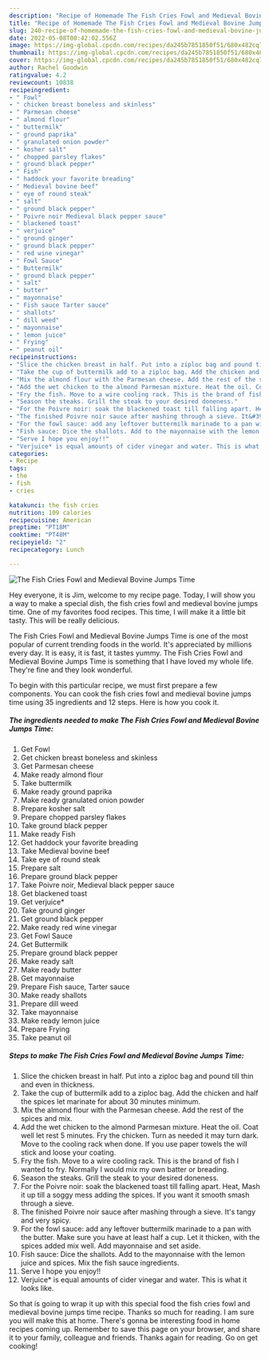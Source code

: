 ```yaml
---
description: "Recipe of Homemade The Fish Cries Fowl and Medieval Bovine Jumps Time"
title: "Recipe of Homemade The Fish Cries Fowl and Medieval Bovine Jumps Time"
slug: 240-recipe-of-homemade-the-fish-cries-fowl-and-medieval-bovine-jumps-time
date: 2022-05-08T00:42:02.556Z
image: https://img-global.cpcdn.com/recipes/da245b7851850f51/680x482cq70/the-fish-cries-fowl-and-medieval-bovine-jumps-time-recipe-main-photo.jpg
thumbnail: https://img-global.cpcdn.com/recipes/da245b7851850f51/680x482cq70/the-fish-cries-fowl-and-medieval-bovine-jumps-time-recipe-main-photo.jpg
cover: https://img-global.cpcdn.com/recipes/da245b7851850f51/680x482cq70/the-fish-cries-fowl-and-medieval-bovine-jumps-time-recipe-main-photo.jpg
author: Rachel Goodwin
ratingvalue: 4.2
reviewcount: 10838
recipeingredient:
- " Fowl"
- " chicken breast boneless and skinless"
- " Parmesan cheese"
- " almond flour"
- " buttermilk"
- " ground paprika"
- " granulated onion powder"
- " kosher salt"
- " chopped parsley flakes"
- " ground black pepper"
- " Fish"
- " haddock your favorite breading"
- " Medieval bovine beef"
- " eye of round steak"
- " salt"
- " ground black pepper"
- " Poivre noir Medieval black pepper sauce"
- " blackened toast"
- " verjuice"
- " ground ginger"
- " ground black pepper"
- " red wine vinegar"
- " Fowl Sauce"
- " Buttermilk"
- " ground black pepper"
- " salt"
- " butter"
- " mayonnaise"
- " Fish sauce Tarter sauce"
- " shallots"
- " dill weed"
- " mayonnaise"
- " lemon juice"
- " Frying"
- " peanut oil"
recipeinstructions:
- "Slice the chicken breast in half. Put into a ziploc bag and pound till thin and even in thickness."
- "Take the cup of buttermilk add to a ziploc bag. Add the chicken and half the spices let marinate for about 30 minutes minimum."
- "Mix the almond flour with the Parmesan cheese. Add the rest of the spices and mix."
- "Add the wet chicken to the almond Parmesan mixture. Heat the oil. Coat well let rest 5 minutes. Fry the chicken. Turn as needed it may turn dark. Move to the cooling rack when done. If you use paper towels the will stick and loose your coating."
- "Fry the fish. Move to a wire cooling rack. This is the brand of fish I wanted to fry. Normally I would mix my own batter or breading."
- "Season the steaks. Grill the steak to your desired doneness."
- "For the Poivre noir: soak the blackened toast till falling apart. Heat, Mash it up till a soggy mess adding the spices. If you want it smooth smash through a sieve."
- "The finished Poivre noir sauce after mashing through a sieve. It&#39;s tangy and very spicy."
- "For the fowl sauce: add any leftover buttermilk marinade to a pan with the butter. Make sure you have at least half a cup. Let it thicken, with the spices added mix well. Add mayonnaise and set aside."
- "Fish sauce: Dice the shallots. Add to the mayonnaise with the lemon juice and spices. Mix the fish sauce ingredients."
- "Serve I hope you enjoy!!"
- "Verjuice* is equal amounts of cider vinegar and water. This is what it looks like."
categories:
- Recipe
tags:
- the
- fish
- cries

katakunci: the fish cries 
nutrition: 109 calories
recipecuisine: American
preptime: "PT18M"
cooktime: "PT48M"
recipeyield: "2"
recipecategory: Lunch

---
```



![The Fish Cries Fowl and Medieval Bovine Jumps Time](https://img-global.cpcdn.com/recipes/da245b7851850f51/680x482cq70/the-fish-cries-fowl-and-medieval-bovine-jumps-time-recipe-main-photo.jpg)

Hey everyone, it is Jim, welcome to my recipe page. Today, I will show you a way to make a special dish, the fish cries fowl and medieval bovine jumps time. One of my favorites food recipes. This time, I will make it a little bit tasty. This will be really delicious.

The Fish Cries Fowl and Medieval Bovine Jumps Time is one of the most popular of current trending foods in the world. It's appreciated by millions every day. It is easy, it is fast, it tastes yummy. The Fish Cries Fowl and Medieval Bovine Jumps Time is something that I have loved my whole life. They're fine and they look wonderful.




To begin with this particular recipe, we must first prepare a few components. You can cook the fish cries fowl and medieval bovine jumps time using 35 ingredients and 12 steps. Here is how you cook it.

<!--inarticleads1-->

##### The ingredients needed to make The Fish Cries Fowl and Medieval Bovine Jumps Time:

1. Get  Fowl
1. Get  chicken breast boneless and skinless
1. Get  Parmesan cheese
1. Make ready  almond flour
1. Take  buttermilk
1. Make ready  ground paprika
1. Make ready  granulated onion powder
1. Prepare  kosher salt
1. Prepare  chopped parsley flakes
1. Take  ground black pepper
1. Make ready  Fish
1. Get  haddock your favorite breading
1. Take  Medieval bovine beef
1. Take  eye of round steak
1. Prepare  salt
1. Prepare  ground black pepper
1. Take  Poivre noir, Medieval black pepper sauce
1. Get  blackened toast
1. Get  verjuice*
1. Take  ground ginger
1. Get  ground black pepper
1. Make ready  red wine vinegar
1. Get  Fowl Sauce
1. Get  Buttermilk
1. Prepare  ground black pepper
1. Make ready  salt
1. Make ready  butter
1. Get  mayonnaise
1. Prepare  Fish sauce, Tarter sauce
1. Make ready  shallots
1. Prepare  dill weed
1. Take  mayonnaise
1. Make ready  lemon juice
1. Prepare  Frying
1. Take  peanut oil




<!--inarticleads2-->

##### Steps to make The Fish Cries Fowl and Medieval Bovine Jumps Time:

1. Slice the chicken breast in half. Put into a ziploc bag and pound till thin and even in thickness.
1. Take the cup of buttermilk add to a ziploc bag. Add the chicken and half the spices let marinate for about 30 minutes minimum.
1. Mix the almond flour with the Parmesan cheese. Add the rest of the spices and mix.
1. Add the wet chicken to the almond Parmesan mixture. Heat the oil. Coat well let rest 5 minutes. Fry the chicken. Turn as needed it may turn dark. Move to the cooling rack when done. If you use paper towels the will stick and loose your coating.
1. Fry the fish. Move to a wire cooling rack. This is the brand of fish I wanted to fry. Normally I would mix my own batter or breading.
1. Season the steaks. Grill the steak to your desired doneness.
1. For the Poivre noir: soak the blackened toast till falling apart. Heat, Mash it up till a soggy mess adding the spices. If you want it smooth smash through a sieve.
1. The finished Poivre noir sauce after mashing through a sieve. It&#39;s tangy and very spicy.
1. For the fowl sauce: add any leftover buttermilk marinade to a pan with the butter. Make sure you have at least half a cup. Let it thicken, with the spices added mix well. Add mayonnaise and set aside.
1. Fish sauce: Dice the shallots. Add to the mayonnaise with the lemon juice and spices. Mix the fish sauce ingredients.
1. Serve I hope you enjoy!!
1. Verjuice* is equal amounts of cider vinegar and water. This is what it looks like.




So that is going to wrap it up with this special food the fish cries fowl and medieval bovine jumps time recipe. Thanks so much for reading. I am sure you will make this at home. There's gonna be interesting food in home recipes coming up. Remember to save this page on your browser, and share it to your family, colleague and friends. Thanks again for reading. Go on get cooking!
